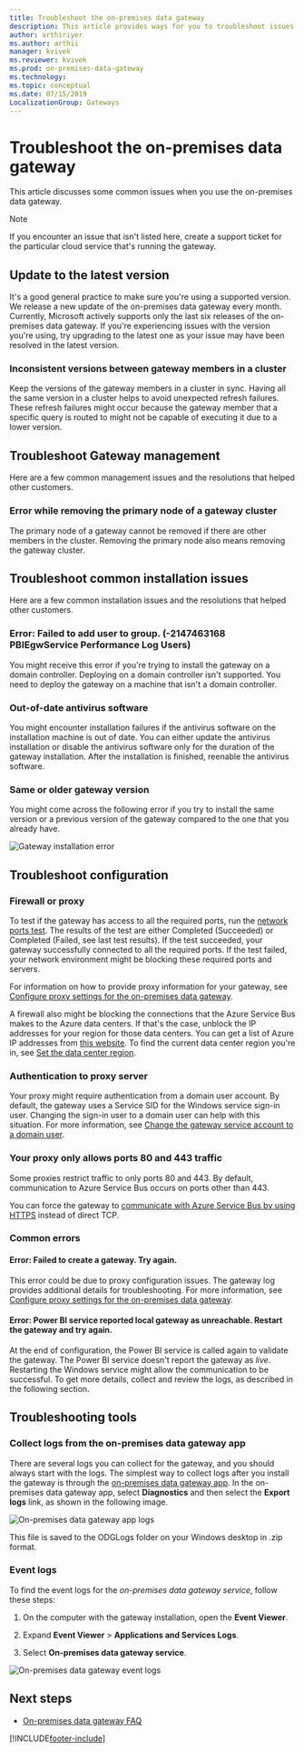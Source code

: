 ```yaml
---
title: Troubleshoot the on-premises data gateway
description: This article provides ways for you to troubleshoot issues you might have with the on-premises data gateway. It provides potential workarounds to known issues and tools to assist you.
author: arthiriyer
ms.author: arthii
manager: kvivek
ms.reviewer: kvivek
ms.prod: on-premises-data-gateway
ms.technology:
ms.topic: conceptual
ms.date: 07/15/2019
LocalizationGroup: Gateways 
---
```


# Troubleshoot the on-premises data gateway

This article discusses some common issues when you use the on-premises data gateway.

>[!NOTE]
>If you encounter an issue that isn't listed here, create a support ticket for the particular cloud service that's running the gateway.

## Update to the latest version

It's a good general practice to make sure you're using a supported version. We release a new update of the on-premises data gateway every month. Currently, Microsoft actively supports only the last six releases of the on-premises data gateway. If you're experiencing issues with the version you're using, try upgrading to the latest one as your issue may have been resolved in the latest version.

### Inconsistent versions between gateway members in a cluster

Keep the versions of the gateway members in a cluster in sync. Having all the same version in a cluster helps to avoid unexpected refresh failures. These refresh failures might occur because the gateway member that a specific query is routed to might not be capable of executing it due to a lower version.

## Troubleshoot Gateway management

Here are a few common management issues and the resolutions that helped other customers.

### Error while removing the primary node of a gateway cluster

The primary node of a gateway cannot be removed if there are other members in the cluster. Removing the primary node also means removing the gateway cluster. 

## Troubleshoot common installation issues

Here are a few common installation issues and the resolutions that helped other customers.

### Error: Failed to add user to group. (-2147463168 PBIEgwService Performance Log Users)

You might receive this error if you're trying to install the gateway on a domain controller. Deploying on a domain controller isn't supported. You need to deploy the gateway on a machine that isn't a domain controller.

### Out-of-date antivirus software

You might encounter installation failures if the antivirus software on the installation machine is out of date. You can either update the antivirus installation or disable the antivirus software only for the duration of the gateway installation. After the installation is finished, reenable the antivirus software.

### Same or older gateway version

You might come across the following error if you try to install the same version or a previous version of the gateway compared to the one that you already have.

![Gateway installation error](media/service-gateway-tshoot/gateway-install-error.png)

## Troubleshoot configuration

### Firewall or proxy

To test if the gateway has access to all the required ports, run the [network ports test](service-gateway-communication.md#network-ports-test). The results of the test are either Completed (Succeeded) or Completed (Failed, see last test results). If the test succeeded, your gateway successfully connected to all the required ports. If the test failed, your network environment might be blocking these required ports and servers.

For information on how to provide proxy information for your gateway, see [Configure proxy settings for the on-premises data gateway](service-gateway-proxy.md).

A firewall also might be blocking the connections that the Azure Service Bus makes to the Azure data centers. If that's the case, unblock the IP addresses for your region for those data centers. You can get a list of Azure IP addresses from [this website](https://www.microsoft.com/en-us/download/details.aspx?id=56519). To find the current data center region you're in, see [Set the data center region](service-gateway-data-region.md).

### Authentication to proxy server

Your proxy might require authentication from a domain user account. By default, the gateway uses a Service SID for the Windows service sign-in user. Changing the sign-in user to a domain user can help with this situation. For more information, see [Change the gateway service account to a domain user](service-gateway-proxy.md#change-the-gateway-service-account-to-a-domain-user).

### Your proxy only allows ports 80 and 443 traffic

Some proxies restrict traffic to only ports 80 and 443. By default, communication to Azure Service Bus occurs on ports other than 443.

You can force the gateway to [communicate with Azure Service Bus by using HTTPS](service-gateway-communication.md#force-https-communication-with-azure-service-bus) instead of direct TCP.

### Common errors

#### Error: Failed to create a gateway. Try again.

This error could be due to proxy configuration issues. The gateway log provides additional details for troubleshooting. For more information, see [Configure proxy settings for the on-premises data gateway](service-gateway-proxy.md).

#### Error: Power BI service reported local gateway as unreachable. Restart the gateway and try again.

At the end of configuration, the Power BI service is called again to validate the gateway. The Power BI service doesn't report the gateway as *live*. Restarting the Windows service might allow the communication to be successful. To get more details, collect and review the logs, as described in the following section.

## Troubleshooting tools

### Collect logs from the on-premises data gateway app

There are several logs you can collect for the gateway, and you should always start with the logs. The simplest way to collect logs after you install the gateway is through the [on-premises data gateway app](service-gateway-app.md). In the on-premises data gateway app, select **Diagnostics** and then select the **Export logs** link, as shown in the following image.

![On-premises data gateway app logs](media/service-gateway-tshoot/gateway-onprem-UI-logs.png)

This file is saved to the ODGLogs folder on your Windows desktop in .zip format.

### Event logs

To find the event logs for the *on-premises data gateway service*, follow these steps: 

1. On the computer with the gateway installation, open the **Event Viewer**.

1. Expand **Event Viewer** > **Applications and Services Logs**.

1. Select **On-premises data gateway service**.

![On-premises data gateway event logs](media/service-gateway-tshoot/on-prem-data-gateway-event-logs.png)

## Next steps

* [On-premises data gateway FAQ](service-gateway-onprem-faq.yml)


[!INCLUDE[footer-include](../includes/footer-banner.md)]
